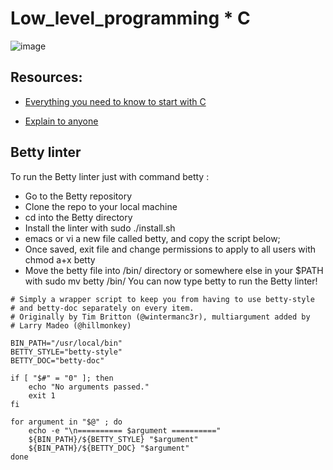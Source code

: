 # Low_level_programming * C

![image](https://github.com/pixie-a/alx-low_level_programming/assets/101095081/7559d9fb-c13a-45b7-93ad-075665774537)

## Resources:

* [Everything you need to know to start with C](https://s3.amazonaws.com/alx-intranet.hbtn.io/uploads/misc/2022/4/e0ccf91eec6b977a9e00ed384dc285df9c2772e3.pdf?X-Amz-Algorithm=AWS4-HMAC-SHA256&X-Amz-Credential=AKIARDDGGGOUSBVO6H7D%2F20231130%2Fus-east-1%2Fs3%2Faws4_request&X-Amz-Date=20231130T225117Z&X-Amz-Expires=86400&X-Amz-SignedHeaders=host&X-Amz-Signature=1d18c5bb6f4a976173f17bd6ec609e24fa56f568761ae785cc2bc959cffbdf54)

* [Explain to anyone](https://fs.blog/feynman-learning-technique/)

## Betty linter
To run the Betty linter just with command betty <filename>:

* Go to the Betty repository
* Clone the repo to your local machine
* cd into the Betty directory
* Install the linter with sudo ./install.sh
* emacs or vi a new file called betty, and copy the script below;
* Once saved, exit file and change permissions to apply to all users with chmod a+x betty
* Move the betty file into /bin/ directory or somewhere else in your $PATH with sudo mv betty /bin/
You can now type betty <filename> to run the Betty linter!

```#!/bin/bash
# Simply a wrapper script to keep you from having to use betty-style
# and betty-doc separately on every item.
# Originally by Tim Britton (@wintermanc3r), multiargument added by
# Larry Madeo (@hillmonkey)

BIN_PATH="/usr/local/bin"
BETTY_STYLE="betty-style"
BETTY_DOC="betty-doc"

if [ "$#" = "0" ]; then
    echo "No arguments passed."
    exit 1
fi

for argument in "$@" ; do
    echo -e "\n========== $argument =========="
    ${BIN_PATH}/${BETTY_STYLE} "$argument"
    ${BIN_PATH}/${BETTY_DOC} "$argument"
done
